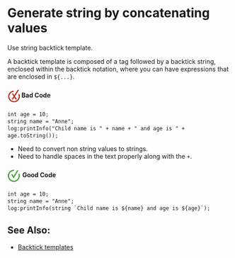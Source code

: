 # Generate  string by concatenating values

Use string backtick template.

A backtick template is composed of a tag followed by a backtick string, enclosed within the backtick notation, where you can have expressions that are enclosed in `${...}`.

<h4><img align="center" height="30" src="../img/BadCode.png"> Bad Code</h4>

```bal
int age = 10;
string name = "Anne";
log:printInfo("Child name is " + name + " and age is " + age.toString());
```

- Need to convert non string values to strings.
- Need to handle spaces in the text properly along with the `+`. 


<h4><img align="center" height="30" src="../img/GoodCode.png"> Good Code</h4>

```bal
int age = 10;
string name = "Anne";
log:printInfo(string `Child name is ${name} and age is ${age}`);
```

## See Also:

- [Backtick templates](https://ballerina.io/learn/by-example/#backtick-templates)
